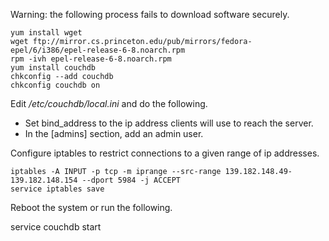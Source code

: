 Warning: the following process fails to download software securely.

~~~
yum install wget
wget ftp://mirror.cs.princeton.edu/pub/mirrors/fedora-epel/6/i386/epel-release-6-8.noarch.rpm
rpm -ivh epel-release-6-8.noarch.rpm
yum install couchdb
chkconfig --add couchdb
chkconfig couchdb on
~~~

Edit _/etc/couchdb/local.ini_ and do the following.

- Set bind_address to the ip address clients will use to reach the server.
- In the [admins] section, add an admin user.

Configure iptables to restrict connections to a given range of ip addresses.

~~~
iptables -A INPUT -p tcp -m iprange --src-range 139.182.148.49-139.182.148.154 --dport 5984 -j ACCEPT
service iptables save
~~~

Reboot the system or run the following.

   service couchdb start

